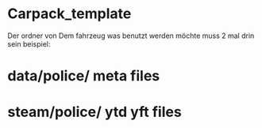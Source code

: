 # Carpack_template

Der ordner von Dem fahrzeug was benutzt werden möchte muss 2 mal drin sein beispiel:

#             data/police/  meta files
#             steam/police/ ytd yft files

